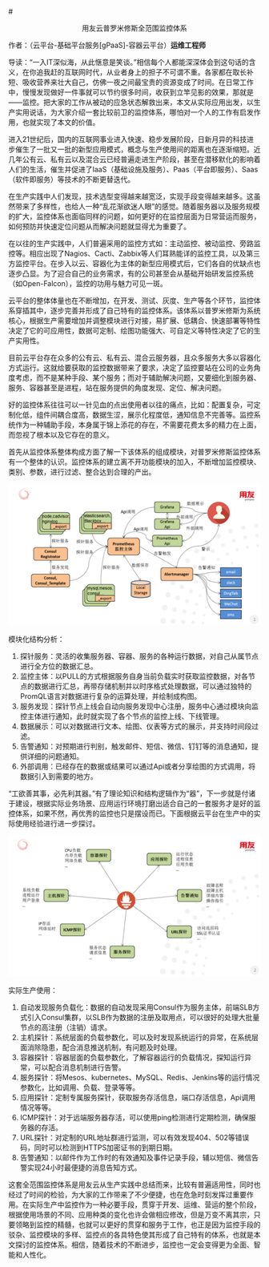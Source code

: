 #<p align="center">用友云普罗米修斯全范围监控体系</p>
作者：（云平台-基础平台服务[gPaaS]-容器云平台）**运维工程师**

导读：“一入IT深似海，从此惬意是笑谈。”相信每个人都能深深体会到这句话的含义，在你追我赶的互联网时代，从业者身上的担子不可谓不重。各家都在取长补短、吸收营养来壮大自己，仿佛一夜之间最宝贵的资源变成了时间。在日常工作中，慢慢发现做好一件事就可以节约很多时间，收获到立竿见影的效果，那就是——监控。把大家的工作从被动的应急状态解救出来，本文从实际应用出发，以生产实用说话，为大家介绍一套比较前卫的监控体系，哪怕对一个人的工作有启发作用，也就实现了本文的价值。

进入21世纪后，国内的互联网事业进入快速、稳步发展阶段，日新月异的科技进步催生了一批又一批的新型应用模式，概念与生产使用间的距离也在逐渐缩短。近几年公有云、私有云以及混合云已经普遍走进生产阶段，甚至在潜移默化的影响着人们的生活，催生并促进了IaaS（基础设施及服务）、Paas（平台即服务）、Saas（软件即服务）等技术的不断更替迭代。

在生产实践中人们发现，技术选型变得越来越宽泛，实现手段变得越来越多。这虽然带来了多样性，也给人一种“乱花渐欲迷人眼”的感觉。随着服务器以及服务规模的扩大，监控体系也面临同样的问题，如何更好的在监控层面为日常营运而服务，如何预防并快速定位问题从而解决问题就显得尤为重要了。

在以往的生产实践中，人们普遍采用的监控方式如：主动监控、被动监控、旁路监控等。相应出现了Nagios、Cacti、Zabbix等人们耳熟能详的监控工具，以及第三方监控平台。在步入以云、容器化为主体的新型应用模式后，它们各自的优缺点也逐步凸显。为了迎合自己的业务需求，有的公司甚至会从基础开始研发监控系统（如Open-Falcon），监控的功用与魅力可见一斑。

云平台的整体体量也在不断增加，在开发、测试、灰度、生产等各个环节，监控体系穿插其中，逐步完善并形成了自己特有的监控体系。该体系以普罗米修斯为系统核心，根据生产需要增加并调整模块进行对接，易扩展、低耦合、快速部署等特性决定了它的可应用性，数据可定制、绘图功能强大、可自定义等特性决定了它的生产实用性。

目前云平台存在众多的公有云、私有云、混合云服务器，且众多服务大多以容器化方式运行。这就给要获取的监控数据带来了要求，决定了监控要站在公司的业务角度考虑，而不是某种手段、某个服务；而对于辅助解决问题，又要细化到服务器、服务、容器甚至是进程，站在服务提供的角度发现、定位、解决问题。

好的监控体系往往可以一针见血的点出使用者以往的痛点，比如：配置复杂，可定制化低，组件间耦合度高，数据生涩，展示化程度低，通知信息不完善等。监控系统作为一种辅助手段，本身属于锦上添花的存在，不需要花费太多的精力在上面，而忽视了根本以及它存在的意义。

首先从监控体系整体构成方面了解一下该体系的组成模块，对普罗米修斯监控体系有一个整体的认识。监控体系的建立离不开功能模块的加入，不断增加监控模块、类别、参数，进行过滤、整合达到合理的产出。

![](/articles/201806/images/article10/images10.1.png)

模块化结构分析：

1. 探针服务：灵活的收集服务器、容器、服务的各种运行数据，对自己从属节点进行全方位的数据汇总。
2. 监控主体：以PULL的方式根据服务自身当前负载实时获取监控数据，对各节点的数据进行汇总，再带存储机制并以时序格式处理数据，可以通过独特的PromQL语言对数据进行复杂的运算处理，并绘制成构图。
3. 服务发现：探针节点上线会自动向服务发现中心注册，服务中心通过模块向监控主体进行通知，此时就实现了各个节点的监控上线、下线管理。
4. 数据展示：可以对数据进行文本、绘图、仪表等方式的展示，并支持时间段过滤。
5. 告警通知：对预期进行判别，触发邮件、短信、微信、钉钉等的消息通知，提供详细的问题通知。
6. 外部调用：已经存在的数据或结果可以通过Api或者分享绘图的方式调用，将数据引入到需要的地方。

“工欲善其事，必先利其器。”有了理论知识和结构逻辑作为“器”，下一步就是付诸于建设，根据实际业务场景、应用运行环境打磨出适合自己的一套服务才是好的监控体系，如果不然，再优秀的监控也只是摆设而已。下面根据云平台在生产中的实际使用经验进行进一步探讨。

![](/articles/201806/images/article10/images10.2.png)

实际生产使用：

1. 自动发现服务负载化：数据的自动发现采用Consul作为服务主体，前端SLB方式引入Consul集群，以SLB作为数据的注册及取用点，可以很好的处理大批量节点的高注册（注销）请求。
2. 主机探针：系统层面的负载参数化，可以及时发现系统运行的异常，在系统层面消除隐患，配合消息推送机制，有问题及时处理。
3. 容器探针：容器层面的负载参数化，了解容器运行的负载情况，探知运行异常，可以配合消息机制进行告警。
4. 服务探针：将Mesos、kubernetes、MySQL、Redis、Jenkins等的运行情况参数化，比如调用、负载、登录等等。
5. 应用探针：定制专属服务探针，获取服务存活信息，端口存活信息，Api调用情况等等。
6. ICMP探针：对于远端服务器存活，可以使用ping检测进行定期检测，确保服务器的存活。
7. URL探针：对定制的URL地址群进行监测，可以有效发现404、502等错误码，同时可以检测到HTTPS加密证书的到期日期。
8. 告警通知：以邮件作为工作时的有效通知及事件记录手段，辅以短信、微信告警实现24小时最便捷的消息告知方式。

这套全范围监控体系是用友云从生产实践中总结而来，比较有普遍适用性，同时也经过了时间的检验，为大家的工作带来了不少便捷，也在危急时刻发挥过重要作用。在实际生产中监控作为一种必要手段，贯穿于开发、运维、营运的整个阶段，根据使用场景的不同、应用种类的变化也许会做相应修改，但是万变不离其宗，只要领略到监控的精髓，也就可以更好的贯穿和服务于工作，也正是因为监控手段的驳杂、监控模块的多样、监控点的各具特色使其形成了自己特有的体系，也就是本文探讨的监控体系。相信，随着技术的不断进步，监控也一定会变得更为全面、智能和人性化。
